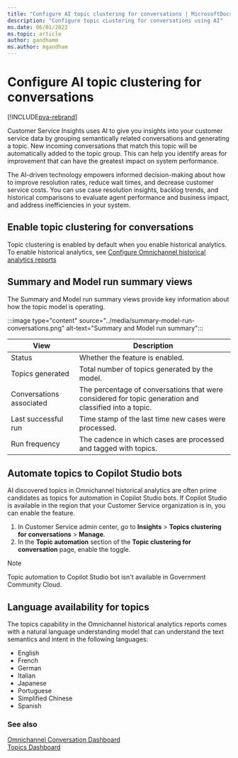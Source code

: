 ```yaml
---
title: "Configure AI topic clustering for conversations | MicrosoftDocs"
description: "Configure topic cLustering for conversations using AI"
ms.date: 06/01/2022
ms.topic: article
author: gandhamm
ms.author: mgandham
---
```


# Configure AI topic clustering for conversations

[!INCLUDE[pva-rebrand](../../includes/cc-pva-rebrand.md)]

Customer Service Insights uses AI to give you insights into your customer service data by grouping semantically related conversations and generating a topic. New incoming conversations that match this topic will be automatically added to the topic group. This can help you identify areas for improvement that can have the greatest impact on system performance.

The AI-driven technology empowers informed decision-making about how to improve resolution rates, reduce wait times, and decrease customer service costs. You can use case resolution insights, backlog trends, and historical comparisons to evaluate agent performance and business impact, and address inefficiencies in your system.

## Enable topic clustering for conversations

Topic clustering is enabled by default when you enable historical analytics. To enable historical analytics, see [Configure Omnichannel historical analytics reports](oc-historical-analytics-reports.md)

## Summary and Model run summary views

The Summary and Model run summary views provide key information about how the topic model is operating.

:::image type="content" source="../media/summary-model-run-conversations.png" alt-text="Summary and Model run summary":::

| View | Description |
| -------- | ----------------------- |
| Status | Whether the feature is enabled. |
| Topics generated | Total number of topics generated by the model. |
| Conversations associated | The percentage of conversations that were considered for topic generation and classified into a topic. |
| Last successful run | Time stamp of the last time new cases were processed. |
| Run frequency | The cadence in which cases are processed and tagged with topics. |

## Automate topics to Copilot Studio bots

AI discovered topics in Omnichannel historical analytics are often prime candidates as topics for automation in Copilot Studio bots. If Copilot Studio is available in the region that your Customer Service organization is in, you can enable the feature.

1. In Customer Service admin center, go to **Insights** > **Topics clustering for conversations** > **Manage**.
1. In the **Topic automation** section of the **Topic clustering for conversation** page, enable the toggle.

> [!NOTE]
> Topic automation to Copilot Studio bot isn't available in Government Community Cloud.

## Language availability for topics

The topics capability in the Omnichannel historical analytics reports comes with a natural language understanding model that can understand the text semantics and intent in the following languages:

- English
- French
- German
- Italian
- Japanese
- Portuguese
- Simplified Chinese
- Spanish

### See also

[Omnichannel Conversation Dashboard](../use/oc-conversation-dashboard.md)  
[Topics Dashboard](../use/oc-conversation-topics-dashboard.md)  
